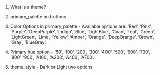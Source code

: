 1) What is a theme?
2) primary_palette on buttons

3) Color Options in primary_palette - Available options are: ‘Red’, ‘Pink’, ‘Purple’, ‘DeepPurple’, ‘Indigo’, ‘Blue’, ‘LightBlue’, ‘Cyan’, ‘Teal’, ‘Green’, ‘LightGreen’, ‘Lime’, ‘Yellow’, ‘Amber’, ‘Orange’, ‘DeepOrange’, ‘Brown’, ‘Gray’, ‘BlueGray’.

4) Primary hue option - ‘50’, ‘100’, ‘200’, ‘300’, ‘400’, ‘500’, ‘600’, ‘700’, ‘800’, ‘900’, ‘A100’, ‘A200’, ‘A400’, ‘A700’.

4) theme_style - Dark or Light two options
